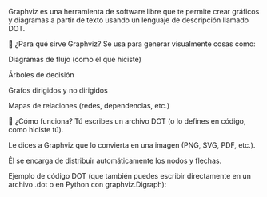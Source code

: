 Graphviz es una herramienta de software libre que te permite crear gráficos y diagramas a partir de texto usando un lenguaje de descripción llamado DOT.

🧠 ¿Para qué sirve Graphviz?
Se usa para generar visualmente cosas como:

Diagramas de flujo (como el que hiciste)

Árboles de decisión

Grafos dirigidos y no dirigidos

Mapas de relaciones (redes, dependencias, etc.)

🔧 ¿Cómo funciona?
Tú escribes un archivo DOT (o lo defines en código, como hiciste tú).

Le dices a Graphviz que lo convierta en una imagen (PNG, SVG, PDF, etc.).

Él se encarga de distribuir automáticamente los nodos y flechas.

Ejemplo de código DOT (que también puedes escribir directamente en un archivo .dot o en Python con graphviz.Digraph):